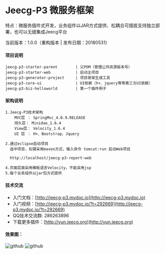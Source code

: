 Jeecg-P3 微服务框架
==========
特点：微服务插件式开发，业务组件以JAR方式提供、松耦合可插拔支持独立部署，也可以无缝集成Jeecg平台

当前版本：1.0.0（重构版本 | 发布日期：20180531）


#### 项目说明

	jeecg-p3-starter-parent        | 父POM（管理公共资源版本号）
	jeecg-p3-starter-web           | 启动主项目
	jeecg-p3-generator-project 	   | 项目骨架生成工具
	jeecg-p3-core-ui			   | UI依赖（h+、jquery等等第三方UI依赖）
    jeecg-p3-biz-helloworld        | 第一个插件例子


	
#### 架构说明

    1.Jeecg-P3技术架构
	    MVC层 ： SpringMvc_4.0.9.RELEASE
		持久层： Minidao_1.6.4
		View层： Velocity_1.6.4
		UI 层 ： H+、Bootstrap、Jquery
	
	2.通过eclipse启动项目
	  选中项目，右键采用maven方式，输入命令 tomcat:run 启动Web项目
	  
      http://localhost/jeecg-p3-report-web
	  
    4.页面层面采用模板语言Velocity，不能采用jsp
    5.每个业务组件以jar包方式提供

	
	
#### 技术交流

* 入门文档：[http://jeecg-p3.mydoc.io](http://jeecg-p3.mydoc.io)
* 入门视频：[http://jeecg-p3.mydoc.io/?t=292669](http://jeecg-p3.mydoc.io/?t=292669)
* QQ技术交流群: 286263896
* 下载更多插件：[http://yun.jeecg.org](http://yun.jeecg.org)

	
#### 效果图：
![github](http://www.jeecg.org/data/attachment/forum/201606/27/123504y69rv9zqxwevvv66.png "jeewx")
![github](http://static.oschina.net/uploads/space/2016/0424/131105_BSlN_930898.png "jeewx")